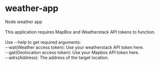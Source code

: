# weather-app
 Node weather app<br />
 <br />
 This application requires MapBox and Weatherstack API tokens to function.<br />
 <br />
 Use --help to get required arguments:<br />
  --wat(Weather access token): Use your weatherstack API token here.<br />
  --gat(Geolocation access token): Use your Mapbox API token here.<br />
  --adrs(Address): The address of the target location.<br />
